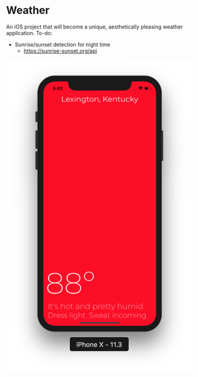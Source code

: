 # Weather
An iOS project that will become a unique, aesthetically pleasing weather application.
To-do:
  - Sunrise/sunset detection for night time
    - https://sunrise-sunset.org/api 

![Alt text](screen.png?raw=true "Title")
